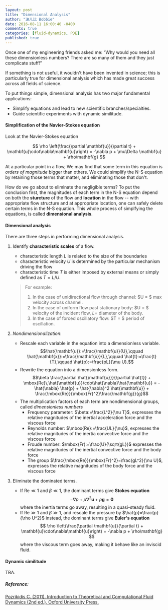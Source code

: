 ```yaml
---
layout: post
title: "Dimensional Analysis"
author: "波儿比 Bobbie"
date: 2016-08-11 16:00:40 -0400
comments: true
categories: [fluid-dynamics, PDE]
published: true
---
```


Once one of my engineering friends asked me: “Why would you need all these dimensionless numbers? There are so many of them and they just complicate stuff!”

If something is not useful, it wouldn't have been invented in science; this is particularly true for dimensional analysis which has made great success across all fields of science.

To put things simple, dimensional analysis has two major fundamental applications:

- Simplify equations and lead to new scientific branches/specialties.
- Guide scientific experiments with dynamic similitude.

<!--more-->

#### Simplification of the Navier-Stokes equation

Look at the Navier-Stokes equation

$$
\rho \left(\frac{\partial \mathbf{u}}{\partial t} + \mathbf{u}\cdot\nabla\mathbf{u}\right) = -\nabla p + \mu\Delta \mathbf{u} + \rho\mathbf{g}
$$

At a particular point in a flow, We may find that some term in this equation is *orders of magnitude* bigger than others. We could simplify the N-S equation by retaining those terms that matter, and eliminating those that don't.

How do we go about to eliminate the negligible terms? To put the conclusion first, the magnitudes of each term in the N-S equation depend on both the **sturcture** of the flow and **location** in the flow -- with appropriate flow structure and at appropriate location, one can safely delete certain terms in the N-S equation. This whole process of simplfying the equations, is called **dimensional analysis**.

#### Dimensional analysis

There are three steps in performing dimensional analysis.

1. Identify **characteristic scales** of a flow.
    - characteristic length $L$ is related to the size of the boundaries
    - characteristic velocity $U$ is determined by the particular mechanism driving the flow
    - characteristic time $T$ is either imposed by external means or simply defined as $T=L/U$.   
    
    > For example:
    > 
    > 1. In the case of unidirectional flow through channel: $U = $ max velocity across channel.
    > 2. In the case of uniform flow past stationary body: $U = $ velocity of the incident flow, $L =$ diameter of the body.
    > 3. In the case of forced oscillatory flow: $T = $ period of oscillation.

2. *Nondimensionalization*: 
    - Rescale each variable in the equation into a dimensionless variable. 
    $$\hat{\mathbf{u}}:=\frac{\mathbf{u}}{U},\qquad \hat{\mathbf{x}}:=\frac{\mathbf{x}}{L},\qquad \hat{t}:=\frac{t}{T},\qquad \hat{p}:=\frac{pL}{\mu U}.$$
    - Rewrite the equation into a dimensionless form.
    $$\beta \frac{\partial \hat{\mathbf{u}}}{\partial \hat{t}} + \mbox{Re}\,\hat{\mathbf{u}}\cdot\hat{\nabla}\hat{\mathbf{u}} = -\hat{\nabla} \hat{p} + \hat{\nabla}^2 \hat{\mathbf{u}} + \frac{\mbox{Re}}{\mbox{Fr}^2}\frac{\mathbf{g}}{g}$$
    - The multiplication factors of each term are nondimensional groups, called *dimensionless numbers*
        - Frequency parameter: $\beta:=\frac{L^2}{\nu T}$, expresses the relative magnitudes of the inertial acceleration force and the viscous force
        - Reynolds number: $\mbox{Re}:=\frac{UL}{\nu}$, expresses the relative magnitudes of the inertia convective force and the viscous force
        - Froude number: $\mbox{Fr}:=\frac{U}{\sqrt{gL}}$ expresses the relative magnitudes of the inertial convective force and the body force
        - The group $\frac{\mbox{Re}}{\mbox{Fr}^2}=\frac{gL^2}{\nu U}$, expresses the relative magnitudes of the body force and the viscous force

3. Eliminate the dominated terms.
    - If $\mbox{Re}\ll 1$ and $\beta\ll1$, the dominant terms give **Stokes equation**
    $$-\nabla p + \mu \nabla^2\mathbf{u}+ \rho\mathbf{g}=\mathbf{0}$$
    where the inertia terms go away, resulting in a quasi-steady fluid. 
    - If $\mbox{Re}\gg 1$ and $\beta\gg1$, and rescale the pressure by $\hat{p}=\frac{p}{\rho U^2}$ instead, the dominant terms give **Euler's equation**
    $$ \rho \left(\frac{\partial \mathbf{u}}{\partial t} + \mathbf{u}\cdot\nabla\mathbf{u}\right) = -\nabla p + \rho\mathbf{g} $$
    where the viscous term goes away, making it behave like an inviscid fluid.
    

#### Dynamic similitude

TBA.


##### Reference:

[Pozrikidis C. (2011). Introduction to Theoretical and Computational Fluid Dynamics (2nd ed.). Oxford University Press.](https://www.amazon.com/Introduction-Theoretical-Computational-Fluid-Dynamics/dp/0199752079)

